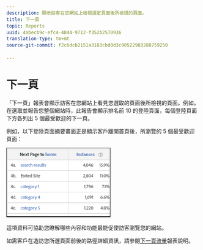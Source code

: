 ```yaml
---
description: 顯示訪客在您網站上檢視選定頁面後所檢視的頁面。
title: 下一頁
topic: Reports
uuid: 4abecb9c-efc4-4844-9712-f352b2570936
translation-type: tm+mt
source-git-commit: f2c6dcb2151a3183cbd0d3c90522983288759250

---
```



# 下一頁

「下一頁」報表會顯示訪客在您網站上看見您選取的頁面後所檢視的頁面。例如，在選取並報告您整個網站時，此報告會顯示排名前 10 的登陸頁面，每個登陸頁面下方各列出 5 個最受歡迎的下一頁。

例如，以下登陸頁面摘要畫面正是顯示客戶離開首頁後，所瀏覽的 5 個最受歡迎頁面：

![](assets/nextpage.png)

這項資料可協助您瞭解哪些內容和功能最能促使訪客瀏覽您的網站。

如需客戶在造訪您所選頁面前後的路徑詳細資訊，請參閱[下一頁流量](https://docs.adobe.com/content/help/zh-Hant/analytics/components/variables/dimensions-reports/reports-next-page-flow.translate.html)報表說明。

